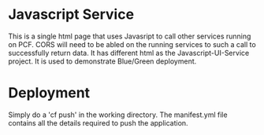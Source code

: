 # Javascript Service

This is a single html page that uses Javasript to call other services running on PCF. CORS will need to be abled on the running services to such a call to successfully return data. It has different html as the Javascript-UI-Service project. It is used to demonstrate Blue/Green deployment.

# Deployment

Simply do a 'cf push' in the working directory. The manifest.yml file contains all the details required to push the application.
